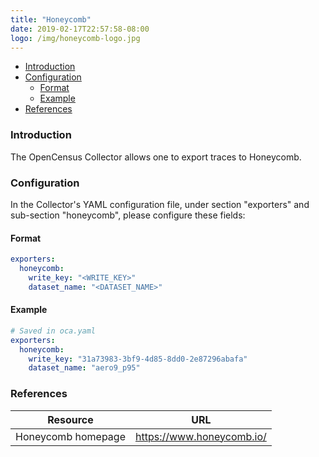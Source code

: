 ```yaml
---
title: "Honeycomb"
date: 2019-02-17T22:57:58-08:00
logo: /img/honeycomb-logo.jpg
---
```


- [Introduction](#introduction)
- [Configuration](#configuration)
    - [Format](#format)
    - [Example](#example)
- [References](#references)

### Introduction

The OpenCensus Collector allows one to export traces to Honeycomb.

### Configuration

In the Collector's YAML configuration file, under section "exporters" and sub-section "honeycomb", please configure these fields:

#### Format
```yaml
exporters:
  honeycomb:
    write_key: "<WRITE_KEY>"
    dataset_name: "<DATASET_NAME>"
```

#### Example
```yaml
# Saved in oca.yaml
exporters:
  honeycomb:
    write_key: "31a73983-3bf9-4d85-8dd0-2e87296abafa"
    dataset_name: "aero9_p95"
```

### References
Resource|URL
---|---
Honeycomb homepage|https://www.honeycomb.io/
